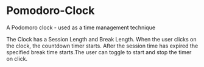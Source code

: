 # Pomodoro-Clock
A Podomoro clock - used as a time management technique

The Clock has a Session Length and Break Length. When the user clicks on the clock, the countdown timer starts. 
After the session time has expired the specified break time starts.The user can toggle to start and stop the timer on click.

